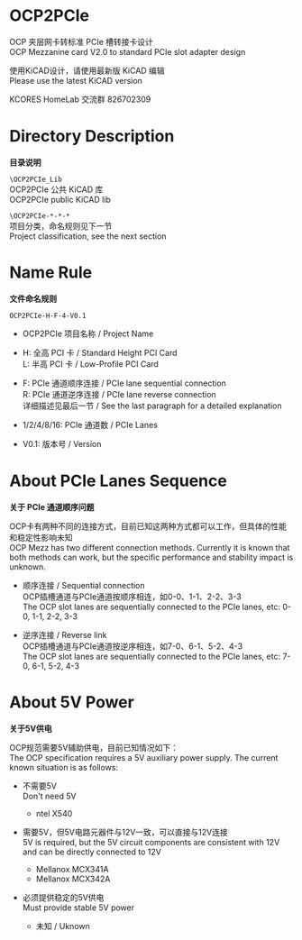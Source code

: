 # OCP2PCIe
 OCP 夹层网卡转标准 PCIe 槽转接卡设计  
 OCP Mezzanine card V2.0 to standard PCIe slot adapter design
 
 使用KiCAD设计，请使用最新版 KiCAD 编辑  
 Please use the latest KiCAD version
 
 KCORES HomeLab 交流群 826702309

# Directory Description
**目录说明**  

`\OCP2PCIe_Lib`  
OCP2PCIe 公共 KiCAD 库  
OCP2PCIe public KiCAD lib

`\OCP2PCIe-*-*-*`  
项目分类，命名规则见下一节  
Project classification, see the next section

# Name Rule
 **文件命名规则**  
 
 `OCP2PCIe-H-F-4-V0.1`  
 
 - OCP2PCIe 项目名称 / Project Name  
 
 - H: 全高 PCI 卡 / Standard Height PCI Card  
 L: 半高 PCI 卡 / Low-Profile PCI Card
 
 - F: PCIe 通道顺序连接 / PCIe lane sequential connection  
 R: PCIe 通道逆序连接 / PCIe lane reverse connection  
 详细描述见最后一节 / See the last paragraph for a detailed explanation
 
 - 1/2/4/8/16: PCIe 通道数 / PCIe Lanes  
 
 - V0.1: 版本号 / Version

# About PCIe Lanes Sequence
**关于 PCIe 通道顺序问题**

OCP卡有两种不同的连接方式，目前已知这两种方式都可以工作，但具体的性能和稳定性影响未知  
OCP Mezz has two different connection methods. Currently it is known that both methods can work, but the specific performance and stability impact is unknown.

- 顺序连接 / Sequential connection  
OCP插槽通道与PCIe通道按顺序相连，如0-0、1-1、2-2、3-3  
The OCP slot lanes are sequentially connected to the PCIe lanes, etc: 0-0, 1-1, 2-2, 3-3  

- 逆序连接 / Reverse link  
OCP插槽通道与PCIe通道按逆序相连，如7-0、6-1、5-2、4-3  
The OCP slot lanes are sequentially connected to the PCIe lanes, etc: 7-0, 6-1, 5-2, 4-3

# About 5V Power
**关于5V供电**

OCP规范需要5V辅助供电，目前已知情况如下：  
 The OCP specification requires a 5V auxiliary power supply. The current known situation is as follows:  

- 不需要5V  
 Don't need 5V
    - ntel X540

- 需要5V，但5V电路元器件与12V一致，可以直接与12V连接  
 5V is required, but the 5V circuit components are consistent with 12V and can be directly connected to 12V
    - Mellanox MCX341A  
    - Mellanox MCX342A

- 必须提供稳定的5V供电  
 Must provide stable 5V power
    - 未知 / Uknown

